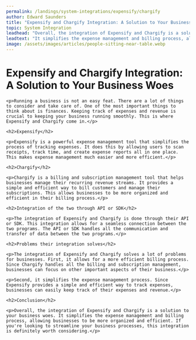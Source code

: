 ```yaml
---
permalink: /landings/system-integrations/expensify/chargify
author: Edward Saunders
title: "Expensify and Chargify Integration: A Solution to Your Business Woes"
topic: System Integration
leadhead: "Overall, the integration of Expensify and Chargify is a solution to your business woes"
leadtext: "It simplifies the expense management and billing process, allowing businesses to be more organized and efficient. If you're looking to streamline your business processes, this integration is definitely worth considering."
image: /assets/images/articles/people-sitting-near-table.webp
---
```

<div class="arttext">    <h1>Expensify and Chargify Integration: A Solution to Your Business Woes</h1>

    <p>Running a business is not an easy feat. There are a lot of things to consider and take care of. One of the most important things to think about is finances. Keeping track of expenses and revenue is crucial to keeping your business running smoothly. This is where Expensify and Chargify come in.</p>

    <h2>Expensify</h2>

    <p>Expensify is a powerful expense management tool that simplifies the process of tracking expenses. It does this by allowing users to scan receipts, track time, and create expense reports all in one place. This makes expense management much easier and more efficient.</p>

    <h2>Chargify</h2>

    <p>Chargify is a billing and subscription management tool that helps businesses manage their recurring revenue streams. It provides a simple and efficient way to bill customers and manage their subscriptions. This allows businesses to be more organized and efficient in their billing process.</p>

    <h2>Integration of the two through API or SDK</h2>

    <p>The integration of Expensify and Chargify is done through their API or SDK. This integration allows for a seamless connection between the two programs. The API or SDK handles all the communication and transfer of data between the two programs.</p>

    <h2>Problems their integration solves</h2>

    <p>The integration of Expensify and Chargify solves a lot of problems for businesses. First, it allows for a more efficient billing process. Since Chargify handles all the billing and subscription management, businesses can focus on other important aspects of their business.</p>

    <p>Second, it simplifies the expense management process. Since Expensify provides a simple and efficient way to track expenses, businesses can easily keep track of their expenses and revenue.</p>

    <h2>Conclusion</h2>

    <p>Overall, the integration of Expensify and Chargify is a solution to your business woes. It simplifies the expense management and billing process, allowing businesses to be more organized and efficient. If you're looking to streamline your business processes, this integration is definitely worth considering.</p>
</div>